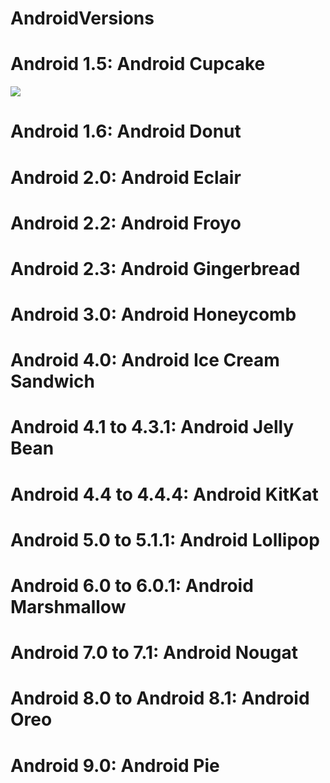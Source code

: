 # AndroidVersions
<html>
  <body>
    <h1>Android 1.5: Android Cupcake</h1>
    <img src="![Cupcake](https://user-images.githubusercontent.com/75168636/100517658-45cdff80-31b2-11eb-9a15-64b99a0efb5b.png)">
    <h1>Android 1.6: Android Donut</h1>
    <h1>Android 2.0: Android Eclair</h1>
    <h1>Android 2.2: Android Froyo</h1>
    <h1>Android 2.3: Android Gingerbread</h1>
    <h1>Android 3.0: Android Honeycomb</h1>
    <h1>Android 4.0: Android Ice Cream Sandwich</h1>
    <h1>Android 4.1 to 4.3.1: Android Jelly Bean</h1>
    <h1>Android 4.4 to 4.4.4: Android KitKat</h1>
    <h1>Android 5.0 to 5.1.1: Android Lollipop</h1>
    <h1>Android 6.0 to 6.0.1: Android Marshmallow</h1>
    <h1>Android 7.0 to 7.1: Android Nougat</h1>
    <h1>Android 8.0 to Android 8.1: Android Oreo</h1>
    <h1>Android 9.0: Android Pie</h1>
  </body>
</html>
  
